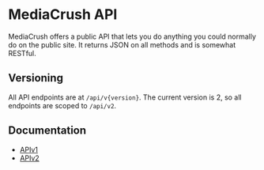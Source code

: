 # MediaCrush API

MediaCrush offers a public API that lets you do anything you could normally do on the
public site. It returns JSON on all methods and is somewhat RESTful.


## Versioning

All API endpoints are at `/api/v{version}`. The current version is 2, so all endpoints
are scoped to `/api/v2`.

## Documentation

* [APIv1](api/v1)
* [APIv2](api/v2)

